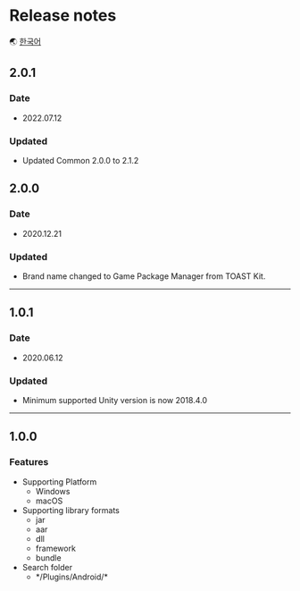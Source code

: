 # Release notes

🌏 [한국어](ReleaseNotes.md)

## 2.0.1

### Date

* 2022.07.12

### Updated

* Updated Common 2.0.0 to 2.1.2

## 2.0.0

### Date

* 2020.12.21

### Updated

* Brand name changed to Game Package Manager from TOAST Kit.

---

## 1.0.1

### Date

* 2020.06.12

### Updated

* Minimum supported Unity version is now 2018.4.0

---

## 1.0.0

### Features

* Supporting Platform
    * Windows
    * macOS
* Supporting library formats
    * jar
    * aar
    * dll
    * framework
    * bundle
* Search folder
    * \*/Plugins/Android/*